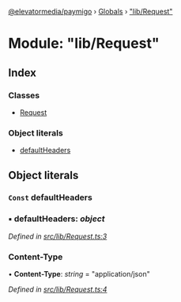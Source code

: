 [@elevatormedia/paymigo](../README.md) › [Globals](../globals.md) › ["lib/Request"](_lib_request_.md)

# Module: "lib/Request"

## Index

### Classes

-   [Request](../classes/_lib_request_.request.md)

### Object literals

-   [defaultHeaders](_lib_request_.md#const-defaultheaders)

## Object literals

### `Const` defaultHeaders

### ▪ **defaultHeaders**: _object_

_Defined in [src/lib/Request.ts:3](https://github.com/ELEVATORmedia/paymigo/blob/02f279b/src/lib/Request.ts#L3)_

### Content-Type

• **Content-Type**: _string_ = "application/json"

_Defined in [src/lib/Request.ts:4](https://github.com/ELEVATORmedia/paymigo/blob/02f279b/src/lib/Request.ts#L4)_
